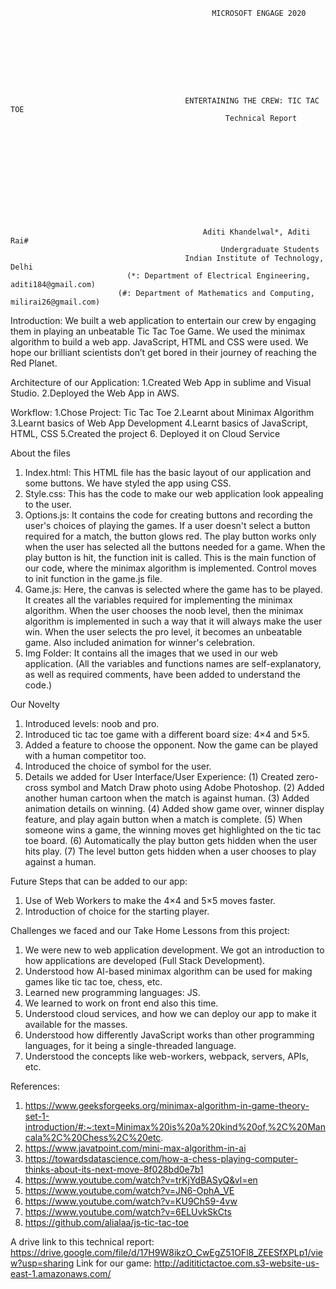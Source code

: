                                                  MICROSOFT ENGAGE 2020









                                           ENTERTAINING THE CREW: TIC TAC TOE
                                                    Technical Report












                                               Aditi Khandelwal*, Aditi Rai#
                                                   Undergraduate Students
                                           Indian Institute of Technology, Delhi
                              (*: Department of Electrical Engineering, aditi184@gmail.com)
                            (#: Department of Mathematics and Computing, milirai26@gmail.com)




Introduction:  We built a web application to entertain our crew by engaging them in playing an unbeatable Tic Tac Toe Game. We used the minimax algorithm to build a web app. JavaScript, HTML and CSS were used. We hope our brilliant scientists don’t get bored in their journey of reaching the Red Planet.


Architecture of our Application:
1.Created Web App in sublime and Visual Studio.
2.Deployed the Web App in AWS.



Workflow:
1.Chose Project: Tic Tac Toe
2.Learnt about Minimax Algorithm
3.Learnt basics of Web App Development
4.Learnt basics of JavaScript, HTML, CSS
5.Created the project
6. Deployed it on Cloud Service



About the files 
1.	Index.html: This HTML file has the basic layout of our application and some buttons. We have styled the app using CSS.
2.	Style.css: This has the code to make our web application look appealing to the user.
3.	Options.js: It contains the code for creating buttons and recording the user's choices of playing the games. If a user doesn't select a button required for a match, the button glows red. The play button works only when the user has selected all the buttons needed for a game. When the play button is hit, the function init is called. This is the main function of our code, where the minimax algorithm is implemented. Control moves to init function in the game.js file.
4.	Game.js: Here, the canvas is selected where the game has to be played. It creates all the variables required for implementing the minimax algorithm. When the user chooses the noob level, then the minimax algorithm is implemented in such a way that it will always make the user win. When the user selects the pro level, it becomes an unbeatable game. Also included animation for winner's celebration.
5.	Img Folder: It contains all the images that we used in our web application.
(All the variables and functions names are self-explanatory, as well as required comments, have been added to understand the code.)





Our Novelty
1.	Introduced levels: noob and pro.
2.	Introduced tic tac toe game with a different board size: 4×4 and 5×5.
3.	Added a feature to choose the opponent. Now the game can be played with a human competitor too. 
4.	Introduced the choice of symbol for the user. 
5.	Details we added for User Interface/User Experience:
(1)	Created zero-cross symbol and Match Draw photo using Adobe Photoshop.
(2)	Added another human cartoon when the match is against human.
(3)	Added animation details on winning.
(4)	Added show game over, winner display feature, and play again button when a match is complete.
(5)	When someone wins a game, the winning moves get highlighted on the tic tac toe board.
(6)	Automatically the play button gets hidden when the user hits play.
(7)	The level button gets hidden when a user chooses to play against a human.



Future Steps that can be added to our app:
1)	Use of Web Workers to make the 4×4 and 5×5 moves faster.
2)	Introduction of choice for the starting player.



Challenges we faced and our Take Home Lessons from this project:
1)	We were new to web application development. We got an introduction to how applications are developed (Full Stack Development).
2)	Understood how AI-based minimax algorithm can be used for making games like tic tac toe, chess, etc.
3)	Learned new programming languages: JS.
4)	We learned to work on front end also this time. 
5)	Understood cloud services, and how we can deploy our app to make it available for the masses.
6)	Understood how differently JavaScript works than other programming languages, for it being a single-threaded language.
7)	Understood the concepts like web-workers, webpack, servers, APIs, etc.



References:
1)	https://www.geeksforgeeks.org/minimax-algorithm-in-game-theory-set-1-introduction/#:~:text=Minimax%20is%20a%20kind%20of,%2C%20Mancala%2C%20Chess%2C%20etc.
2)	https://www.javatpoint.com/mini-max-algorithm-in-ai
3)	https://towardsdatascience.com/how-a-chess-playing-computer-thinks-about-its-next-move-8f028bd0e7b1
4)	https://www.youtube.com/watch?v=trKjYdBASyQ&vl=en
5)	https://www.youtube.com/watch?v=JN6-OphA_VE
6)	https://www.youtube.com/watch?v=KU9Ch59-4vw
7)	https://www.youtube.com/watch?v=6ELUvkSkCts
8)  https://github.com/alialaa/js-tic-tac-toe

A drive link to this technical report: https://drive.google.com/file/d/17H9W8ikzO_CwEgZ51OFl8_ZEESfXPLp1/view?usp=sharing
Link for our game: http://adititictactoe.com.s3-website-us-east-1.amazonaws.com/
